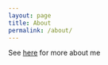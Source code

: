 ```yaml
---
layout: page
title: About
permalink: /about/
---
```


See [here](http://musicalcomputer.com) for more about me

